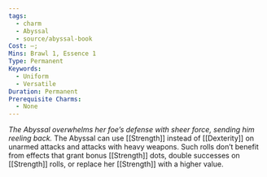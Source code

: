 ```yaml
---
tags:
  - charm
  - Abyssal
  - source/abyssal-book
Cost: —; 
Mins: Brawl 1, Essence 1
Type: Permanent
Keywords:
  - Uniform
  - Versatile
Duration: Permanent
Prerequisite Charms:
  - None
---
```

*The Abyssal overwhelms her foe’s defense with sheer force, sending him reeling back.*
The Abyssal can use [[Strength]] instead of [[Dexterity]] on unarmed attacks and attacks with heavy weapons.
Such rolls don’t benefit from effects that grant bonus [[Strength]] dots, double successes on [[Strength]] rolls, or replace her [[Strength]] with a higher value.